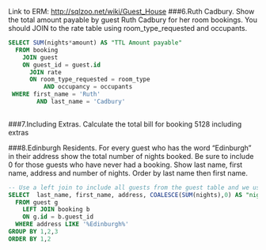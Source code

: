 Link to ERM: http://sqlzoo.net/wiki/Guest_House
###6.Ruth Cadbury. Show the total amount payable by guest Ruth Cadbury for her room bookings. You should JOIN to the rate table using room_type_requested and occupants.
```SQL
SELECT SUM(nights*amount) AS "TTL Amount payable"
  FROM booking 
    JOIN guest
    ON guest_id = guest.id
      JOIN rate  
      ON room_type_requested = room_type
          AND occupancy = occupants
 WHERE first_name = 'Ruth' 
        AND last_name = 'Cadbury'
 
 ```
###7.Including Extras. Calculate the total bill for booking 5128 including extras


###8.Edinburgh Residents. For every guest who has the word “Edinburgh” in their address show the total number of nights booked. Be sure to include 0 for those guests who have never had a booking. Show last name, first name, address and number of nights. Order by last name then first name.

```SQL
-- Use a left join to include all guests from the guest table and we use the COALESCE function to change Nulls into 0
SELECT  last_name, first_name, address, COALESCE(SUM(nights),0) AS "nights" 
  FROM guest g
    LEFT JOIN booking b
    ON g.id = b.guest_id
  WHERE address LIKE '%Edinburgh%'
GROUP BY 1,2,3
ORDER BY 1,2
```
